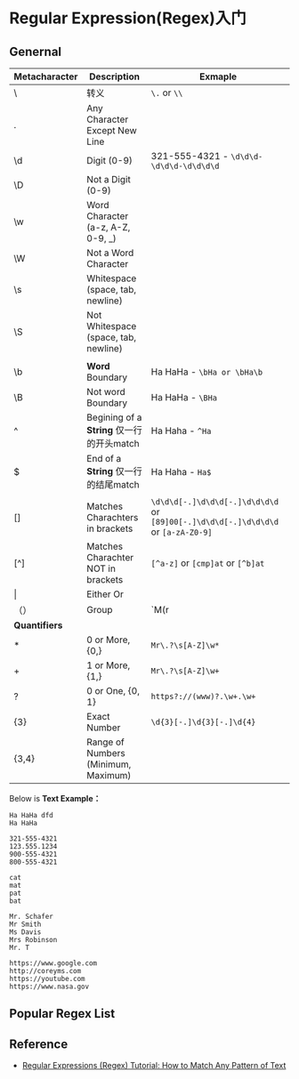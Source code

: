 # Regular Expression(Regex)入门

## Genernal

Metacharacter | Description | Exmaple
------------  | ----------- | -------
\ | 转义 | `\.` or `\\`
. | Any Character Except New Line |
\d | Digit (0-9) | 321-555-4321 - `\d\d\d-\d\d\d-\d\d\d\d`
\D | Not a Digit (0-9) |
\w | Word Character (a-z, A-Z, 0-9, _) |
\W | Not a Word Character
\s | Whitespace (space, tab, newline)
\S | Not Whitespace (space, tab, newline) |
 | |
\b | **Word** Boundary | Ha HaHa - `\bHa or \bHa\b` 
\B | Not word Boundary | Ha HaHa - `\BHa`
^ | Begining of a **String** 仅一行的开头match| Ha Haha - `^Ha`
$ | End of a **String** 仅一行的结尾match| Ha Haha - `Ha$`
 | |
[] | Matches Charachters in brackets | `\d\d\d[-.]\d\d\d[-.]\d\d\d\d` or `[89]00[-.]\d\d\d[-.]\d\d\d\d` or `[a-zA-Z0-9]`
[^] | Matches Charachter NOT in brackets | `[^a-z]` or `[cmp]at` or `[^b]at`
\| | Either Or |
（）| Group | `M(r|s|rs)\.?\s[A-Z]\w*` or `https?://(www)?.(\w)+.(com|gov) and $1, $2, $3 for specified group`
**Quantifiers** | |
\* | 0 or More, {0,} | `Mr\.?\s[A-Z]\w*`
\+ | 1 or More, {1,} | `Mr\.?\s[A-Z]\w+`
? | 0 or One, {0, 1} | `https?://(www)?.\w+.\w+`
{3} | Exact Number | `\d{3}[-.]\d{3}[-.]\d{4}`
{3,4} | Range of Numbers (Minimum, Maximum)

Below is **Text Example：**

```Text
Ha HaHa dfd
Ha HaHa

321-555-4321
123.555.1234
900-555-4321
800-555-4321

cat
mat
pat
bat

Mr. Schafer
Mr Smith
Ms Davis
Mrs Robinson
Mr. T

https://www.google.com
http://coreyms.com
https://youtube.com
https://www.nasa.gov
```

## Popular Regex List

## Reference

- [Regular Expressions (Regex) Tutorial: How to Match Any Pattern of Text](https://www.youtube.com/watch?v=sa-TUpSx1JA)